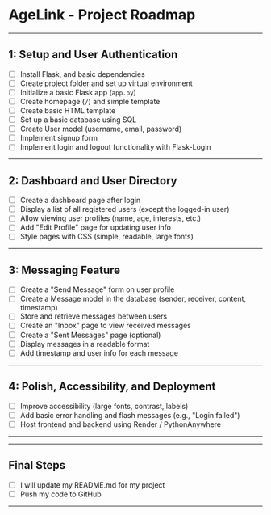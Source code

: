 # AgeLink - Project Roadmap


---

##  1: Setup and User Authentication

- [ ] Install Flask, and basic dependencies
- [ ] Create project folder and set up virtual environment
- [ ] Initialize a basic Flask app (`app.py`)
- [ ] Create homepage (`/`) and simple template
- [ ] Create basic HTML template
- [ ] Set up a basic database using SQL
- [ ] Create User model (username, email, password)
- [ ] Implement signup form
- [ ] Implement login and logout functionality with Flask-Login

---

##  2: Dashboard and User Directory

- [ ] Create a dashboard page after login
- [ ] Display a list of all registered users (except the logged-in user)
- [ ] Allow viewing user profiles (name, age, interests, etc.)
- [ ] Add "Edit Profile" page for updating user info
- [ ] Style pages with CSS (simple, readable, large fonts)

---

##   3: Messaging Feature

- [ ] Create a "Send Message" form on user profile
- [ ] Create a Message model in the database (sender, receiver, content, timestamp)
- [ ] Store and retrieve messages between users
- [ ] Create an "Inbox" page to view received messages
- [ ] Create a "Sent Messages" page (optional)
- [ ] Display messages in a readable format
- [ ] Add timestamp and user info for each message

---

##   4: Polish, Accessibility, and Deployment

- [ ] Improve accessibility (large fonts, contrast, labels)
- [ ] Add basic error handling and flash messages (e.g., "Login failed")
- [ ] Host frontend and backend using Render / PythonAnywhere

---

---

##  Final Steps

- [ ] I will update my README.md for my project
- [ ] Push my code to GitHub

---
